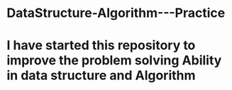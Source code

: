 # DataStructure-Algorithm---Practice

# I have started this repository to improve the problem solving Ability in data structure and Algorithm

